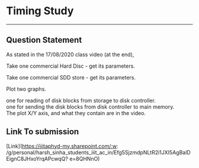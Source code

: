 # Timing Study
---

## Question Statement
As stated in the 17/08/2020 class video (at the end),         

Take one commercial Hard Disc - get its parameters.         

Take one commercial SDD store - get its parameters.    

Plot two graphs.           

one for reading of disk blocks from storage to disk controller.            
one for sending the disk blocks from disk controller to main memory.      
The plot X/Y axis, and what they contain are in the video.          

## Link To submission
[Link](https://iiitaphyd-my.sharepoint.com/:w:
/g/personal/harsh_sinha_students_iiit_ac_in/Efg5SjzmdpNLtR2i1JXI5AgBalDEignC8JHxoYrqAPcwqQ?
e=8QHNnO)

